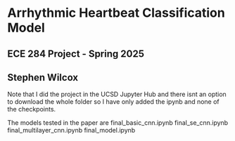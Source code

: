 # Arrhythmic Heartbeat Classification Model
## ECE 284 Project - Spring 2025 
## Stephen Wilcox



Note that I did the project in the UCSD Jupyter Hub and there isnt an option to download the whole folder so I have only added the ipynb and none of the checkpoints.

The models tested in the paper are
final_basic_cnn.ipynb
final_se_cnn.ipynb
final_multilayer_cnn.ipynb
final_model.ipynb